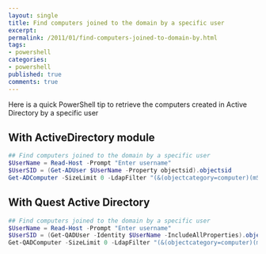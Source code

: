 ```yaml
---
layout: single
title: Find computers joined to the domain by a specific user
excerpt: 
permalink: /2011/01/find-computers-joined-to-domain-by.html
tags:
- powershell
categories:
- powershell
published: true
comments: true
---
```


Here is a quick PowerShell tip to retrieve the computers created in Active Directory by a specific user

## With ActiveDirectory module

```powershell
## Find computers joined to the domain by a specific user
$UserName = Read-Host -Prompt "Enter username"
$UserSID = (Get-ADUser $UserName -Property objectsid).objectsid
Get-ADComputer -SizeLimit 0 -LdapFilter "(&(objectcategory=computer)(mS-DS-CreatorSid=$UserSID)"
```

## With Quest Active Directory

```powershell
## Find computers joined to the domain by a specific user
$UserName = Read-Host -Prompt "Enter username"
$UserSID = (Get-QADUser -Identity $UserName -IncludeAllProperties).objectsid
Get-QADComputer -SizeLimit 0 -LdapFilter "(&(objectcategory=computer)(mS-DS-CreatorSid=$UserSID)"
```